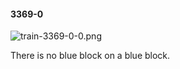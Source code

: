 #### 3369-0
![train-3369-0-0.png](https://github.com/lil-lab/nlvr/raw/master/nlvr/train/images/18/train-3369-0-0.png "train-3369-0-0.png")

There is no blue block on a blue block.